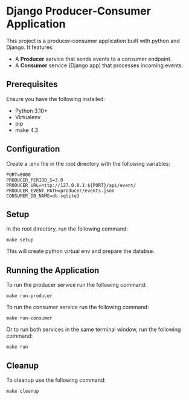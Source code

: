 # Django Producer-Consumer Application

This project is a producer-consumer application built with python and Django. It features:
- A **Producer** service that sends events to a consumer endpoint.
- A **Consumer** service (Django app) that processes incoming events.

## Prerequisites
Ensure you have the following installed:
- Python 3.10+
- Virtualenv
- pip
- make 4.3

## Configuration

Create a .env file in the root directory with the following variables:

    PORT=8000
    PRODUCER_PERIOD_S=3.0
    PRODUCER_URL=http://127.0.0.1:${PORT}/api/event/
    PRODUCER_EVENT_PATH=producer/events.json
    CONSUMER_DB_NAME=db.sqlite3


## Setup
In the root directory, run the following command:

    make setup

This will create python virtual env and prepare the databse.

## Running the Application 

To run the producer service run the following command:

    make run-producer

To run the consumer service run the following command:

    make run-consumer

Or to run both services in the same terminal window, run the following command:

    make run

## Cleanup

To cleanup use the following command:

    make cleanup